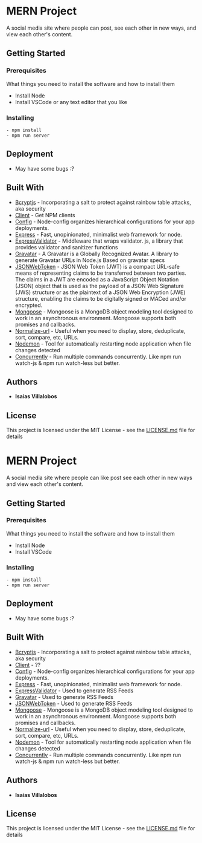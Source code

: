 # MERN Project

A social media site where people can post,
see each other in new ways, and view each other's 
content.
## Getting Started



### Prerequisites

What things you need to install the software and how to install them

- Install Node 
- Install VSCode or any text editor that you like

### Installing

```
- npm install
- npm run server 
```

## Deployment

- May have some bugs :?

## Built With

* [Bcryptjs](github.com/dcodeIO/bcrypt.js) - Incorporating a salt to protect against rainbow table attacks, aka security
* [Client](github.com/ContinuumBridge/client) - Get NPM clients
* [Config](github.com/lorenwest/node-config) - Node-config organizes hierarchical configurations for your app deployments.
* [Express](github.com/expressjs/express) - Fast, unopinionated, minimalist web framework for node.
* [ExpressValidator](github.com/express-validator/express-validator) - Middleware that wraps validator. js, a library that provides validator and sanitizer functions
* [Gravatar](github.com/emerleite/node-gravatar) - A Gravatar is a Globally Recognized Avatar. A library to generate Gravatar URLs in Node.js Based on gravatar specs 
* [JSONWebToken](github.com/auth0/node-jsonwebtoken) - JSON Web Token (JWT) is a compact URL-safe means of representing claims to be transferred between two parties. The claims in a JWT are encoded as a JavaScript Object Notation (JSON) object that is used as the payload of a JSON Web Signature (JWS) structure or as the plaintext of a JSON Web Encryption (JWE) structure, enabling the claims to be digitally signed or MACed and/or encrypted.
* [Mongoose](https://rometools.github.io/rome/) - Mongoose is a MongoDB object modeling tool designed to work in an asynchronous environment. Mongoose supports both promises and callbacks.
* [Normalize-url](github.com/sindresorhus/normalize-url) - Useful when you need to display, store, deduplicate, sort, compare, etc, URLs.
* [Nodemon](github.com/remy/nodemon) - Tool for automatically restarting node application when file changes detected
* [Concurrently](github.com/kimmobrunfeldt/concurrently) - Run multiple commands concurrently. Like npm run watch-js & npm run watch-less but better.


## Authors

* **Isaias Villalobos** 

## License

This project is licensed under the MIT License - see the [LICENSE.md](LICENSE.md) file for details
# MERN Project

A social media site where people can like post
see each other in new ways and view each other's 
content.
## Getting Started



### Prerequisites

What things you need to install the software and how to install them

- Install Node 
- Install VSCode

### Installing


```
- npm install
- npm run server 
```

## Deployment

- May have some bugs :?

## Built With

* [Bcryptjs](github.com/dcodeIO/bcrypt.js) - Incorporating a salt to protect against rainbow table attacks, aka security
* [Client](github.com/ContinuumBridge/client) - ??
* [Config](github.com/lorenwest/node-config) - Node-config organizes hierarchical configurations for your app deployments.
* [Express](github.com/expressjs/express) - Fast, unopinionated, minimalist web framework for node.
* [ExpressValidator](github.com/express-validator/express-validator) - Used to generate RSS Feeds
* [Gravatar](github.com/emerleite/node-gravatar) - Used to generate RSS Feeds
* [JSONWebToken](github.com/auth0/node-jsonwebtoken) - Used to generate RSS Feeds
* [Mongoose](https://rometools.github.io/rome/) - Mongoose is a MongoDB object modeling tool designed to work in an asynchronous environment. Mongoose supports both promises and callbacks.
* [Normalize-url](github.com/sindresorhus/normalize-url) - Useful when you need to display, store, deduplicate, sort, compare, etc, URLs.
* [Nodemon](github.com/remy/nodemon) - Tool for automatically restarting node application when file changes detected
* [Concurrently](github.com/kimmobrunfeldt/concurrently) - Run multiple commands concurrently. Like npm run watch-js & npm run watch-less but better.


## Authors

* **Isaias Villalobos** 

## License

This project is licensed under the MIT License - see the [LICENSE.md](LICENSE.md) file for details
